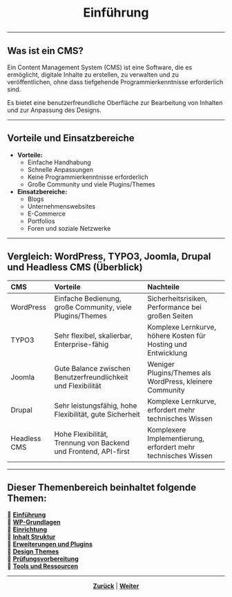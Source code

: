 # <p align="center">Einführung</p>

---
<!-- Kapitel Einführung -->

## Was ist ein CMS?

Ein Content Management System (CMS) ist eine Software, die es ermöglicht, digitale Inhalte zu erstellen, zu verwalten und zu veröffentlichen, ohne dass tiefgehende Programmierkenntnisse erforderlich sind.

Es bietet eine benutzerfreundliche Oberfläche zur Bearbeitung von Inhalten und zur Anpassung des Designs.

---

## Vorteile und Einsatzbereiche

- **Vorteile:**
  - Einfache Handhabung
  - Schnelle Anpassungen
  - Keine Programmierkenntnisse erforderlich
  - Große Community und viele Plugins/Themes
- **Einsatzbereiche:**
  - Blogs
  - Unternehmenswebsites
  - E-Commerce
  - Portfolios
  - Foren und soziale Netzwerke

---

## Vergleich: WordPress, TYPO3, Joomla, Drupal und Headless CMS (Überblick)

| CMS | Vorteile | Nachteile |
| :--- | :--- | :--- |
| WordPress | Einfache Bedienung, große Community, viele Plugins/Themes | Sicherheitsrisiken, Performance bei großen Seiten |
| TYPO3 | Sehr flexibel, skalierbar, Enterprise-fähig | Komplexe Lernkurve, höhere Kosten für Hosting und Entwicklung |
| Joomla | Gute Balance zwischen Benutzerfreundlichkeit und Flexibilität | Weniger Plugins/Themes als WordPress, kleinere Community |
| Drupal | Sehr leistungsfähig, hohe Flexibilität, gute Sicherheit | Komplexe Lernkurve, erfordert mehr technisches Wissen |
| Headless CMS | Hohe Flexibilität, Trennung von Backend und Frontend, API-first | Komplexere Implementierung, erfordert mehr technisches Wissen |

---

**Dieser Themenbereich beinhaltet folgende Themen:**
---

🔹 [**Einführung**](/docs/06-entwicklung/08-cms/01-einfuehrung/README.md)<br>
🔹 [**WP-Grundlagen**](/docs/06-entwicklung/08-cms/02-wp_grundlagen/README.md) <br>
🔹 [**Einrichtung**](/docs/06-entwicklung/08-cms/03-einrichtung/README.md) <br>
🔹 [**Inhalt Struktur**](/docs/06-entwicklung/08-cms/04-inhalt_struktur/README.md) <br>
🔹 [**Erweiterungen und Plugins**](/docs/06-entwicklung/08-cms/05-erweiterung_plugins/README.md) <br>
🔹 [**Design Themes**](/docs/06-entwicklung/08-cms/06-design_themes/README.md) <br>
🔹 [**Prüfungsvorbereitung**](/docs/06-entwicklung/08-cms/07-pruefungsvorbereitung/README.md) <br>
🔹 [**Tools und Ressourcen**](/docs/06-entwicklung/08-cms/08-tools_ressourcen/README.md) <br>

---

<p align="center">
<a href="/docs/06-entwicklung/08-cms/README.md"><strong>Zurück</strong></a> | 
<a href="/docs/06-entwicklung/08-cms/02-wp_grundlagen/README.md"><strong>Weiter</strong></a>
</p>
